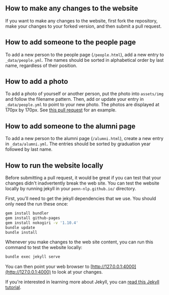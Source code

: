 ## How to make any changes to the website
If you want to make any changes to the website, first fork the repository, make your changes to your forked version, and then submit a pull request.  

## How to add someone to the people page
To add a new person to the people page (`/people.html`), add a new entry to `_data/people.yml`.
The names should be sorted in alphabetical order by last name, regardless of their position.

## How to add a photo
To add a photo of yourself or another person, put the photo into `assets/img` and follow the filename pattern.
Then, add or update your entry in `_data/people.yml` to point to your new photo.
The photos are displayed at 170px by 170px.
See [this pull request](https://github.com/penn-nlp/penn-nlp.github.io/pull/3) for an example.

## How to add someone to the alumni page
To add a new person to the alumni page (`/alumni.html`), create a new entry in `_data/alumni.yml`.
The entries should be sorted by graduation year followed by last name.


## How to run the website locally

Before submitting a pull request, it would be great if you can test that your changes didn't inadvertently break the web site. You can test the website locally by running jekyll in your `penn-nlp.github.io/` directory. 

First, you'll need to get the jekyll dependencies that we use.  You should only need the run these once:
```bash
gem install bundler
gem install github-pages
gem install nokogiri -v '1.10.4' 
bundle update
bundle install
```

Whenever you make changes to the web site content, you can run this command to test the website locally:
```bash
bundle exec jekyll serve
```
You can then point your web browser to [http://127.0.0.1:4000](http://127.0.0.1:4000) to look at your changes.

If you're interested in learning more about Jekyll, you can [read this Jekyll tutorial](http://jekyllrb.com/docs/usage/). 
